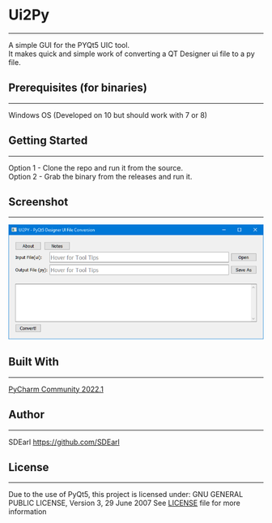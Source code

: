 # Ui2Py

___

A simple GUI for the PYQt5 UIC tool.  
It makes quick and simple work of converting a QT Designer ui file to a py file.   

## Prerequisites (for binaries)

___
Windows OS (Developed on 10 but should work with 7 or 8)  

## Getting Started

___
Option 1 - Clone the repo and run it from the source.  
Option 2 - Grab the binary from the releases and run it.  

## Screenshot
___
![img.png](screenshot.png)

## Built With
___
[PyCharm Community 2022.1](https://www.jetbrains.com/pycharm/)  

## Author
___
SDEarl https://github.com/SDEarl

## License
___
Due to the use of PyQt5, this project is licensed under:
    GNU GENERAL PUBLIC LICENSE, Version 3, 29 June 2007 
See [LICENSE](LICENSE) file for more information
